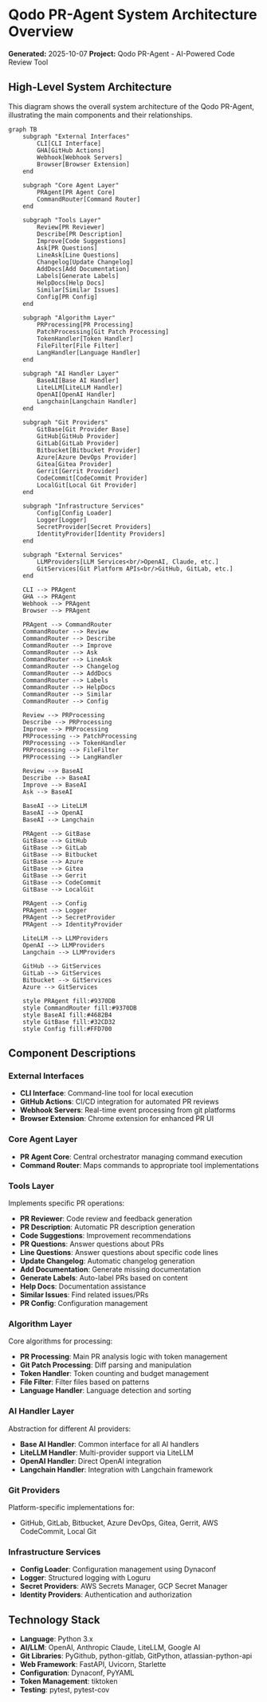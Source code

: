 # Qodo PR-Agent System Architecture Overview

**Generated:** 2025-10-07
**Project:** Qodo PR-Agent - AI-Powered Code Review Tool

## High-Level System Architecture

This diagram shows the overall system architecture of the Qodo PR-Agent, illustrating the main components and their relationships.

```mermaid
graph TB
    subgraph "External Interfaces"
        CLI[CLI Interface]
        GHA[GitHub Actions]
        Webhook[Webhook Servers]
        Browser[Browser Extension]
    end

    subgraph "Core Agent Layer"
        PRAgent[PR Agent Core]
        CommandRouter[Command Router]
    end

    subgraph "Tools Layer"
        Review[PR Reviewer]
        Describe[PR Description]
        Improve[Code Suggestions]
        Ask[PR Questions]
        LineAsk[Line Questions]
        Changelog[Update Changelog]
        AddDocs[Add Documentation]
        Labels[Generate Labels]
        HelpDocs[Help Docs]
        Similar[Similar Issues]
        Config[PR Config]
    end

    subgraph "Algorithm Layer"
        PRProcessing[PR Processing]
        PatchProcessing[Git Patch Processing]
        TokenHandler[Token Handler]
        FileFilter[File Filter]
        LangHandler[Language Handler]
    end

    subgraph "AI Handler Layer"
        BaseAI[Base AI Handler]
        LiteLLM[LiteLLM Handler]
        OpenAI[OpenAI Handler]
        Langchain[Langchain Handler]
    end

    subgraph "Git Providers"
        GitBase[Git Provider Base]
        GitHub[GitHub Provider]
        GitLab[GitLab Provider]
        Bitbucket[Bitbucket Provider]
        Azure[Azure DevOps Provider]
        Gitea[Gitea Provider]
        Gerrit[Gerrit Provider]
        CodeCommit[CodeCommit Provider]
        LocalGit[Local Git Provider]
    end

    subgraph "Infrastructure Services"
        Config[Config Loader]
        Logger[Logger]
        SecretProvider[Secret Providers]
        IdentityProvider[Identity Providers]
    end

    subgraph "External Services"
        LLMProviders[LLM Services<br/>OpenAI, Claude, etc.]
        GitServices[Git Platform APIs<br/>GitHub, GitLab, etc.]
    end

    CLI --> PRAgent
    GHA --> PRAgent
    Webhook --> PRAgent
    Browser --> PRAgent

    PRAgent --> CommandRouter
    CommandRouter --> Review
    CommandRouter --> Describe
    CommandRouter --> Improve
    CommandRouter --> Ask
    CommandRouter --> LineAsk
    CommandRouter --> Changelog
    CommandRouter --> AddDocs
    CommandRouter --> Labels
    CommandRouter --> HelpDocs
    CommandRouter --> Similar
    CommandRouter --> Config

    Review --> PRProcessing
    Describe --> PRProcessing
    Improve --> PRProcessing
    PRProcessing --> PatchProcessing
    PRProcessing --> TokenHandler
    PRProcessing --> FileFilter
    PRProcessing --> LangHandler

    Review --> BaseAI
    Describe --> BaseAI
    Improve --> BaseAI
    Ask --> BaseAI

    BaseAI --> LiteLLM
    BaseAI --> OpenAI
    BaseAI --> Langchain

    PRAgent --> GitBase
    GitBase --> GitHub
    GitBase --> GitLab
    GitBase --> Bitbucket
    GitBase --> Azure
    GitBase --> Gitea
    GitBase --> Gerrit
    GitBase --> CodeCommit
    GitBase --> LocalGit

    PRAgent --> Config
    PRAgent --> Logger
    PRAgent --> SecretProvider
    PRAgent --> IdentityProvider

    LiteLLM --> LLMProviders
    OpenAI --> LLMProviders
    Langchain --> LLMProviders

    GitHub --> GitServices
    GitLab --> GitServices
    Bitbucket --> GitServices
    Azure --> GitServices

    style PRAgent fill:#9370DB
    style CommandRouter fill:#9370DB
    style BaseAI fill:#4682B4
    style GitBase fill:#32CD32
    style Config fill:#FFD700
```

## Component Descriptions

### External Interfaces
- **CLI Interface**: Command-line tool for local execution
- **GitHub Actions**: CI/CD integration for automated PR reviews
- **Webhook Servers**: Real-time event processing from git platforms
- **Browser Extension**: Chrome extension for enhanced PR UI

### Core Agent Layer
- **PR Agent Core**: Central orchestrator managing command execution
- **Command Router**: Maps commands to appropriate tool implementations

### Tools Layer
Implements specific PR operations:
- **PR Reviewer**: Code review and feedback generation
- **PR Description**: Automatic PR description generation
- **Code Suggestions**: Improvement recommendations
- **PR Questions**: Answer questions about PRs
- **Line Questions**: Answer questions about specific code lines
- **Update Changelog**: Automatic changelog generation
- **Add Documentation**: Generate missing documentation
- **Generate Labels**: Auto-label PRs based on content
- **Help Docs**: Documentation assistance
- **Similar Issues**: Find related issues/PRs
- **PR Config**: Configuration management

### Algorithm Layer
Core algorithms for processing:
- **PR Processing**: Main PR analysis logic with token management
- **Git Patch Processing**: Diff parsing and manipulation
- **Token Handler**: Token counting and budget management
- **File Filter**: Filter files based on patterns
- **Language Handler**: Language detection and sorting

### AI Handler Layer
Abstraction for different AI providers:
- **Base AI Handler**: Common interface for all AI handlers
- **LiteLLM Handler**: Multi-provider support via LiteLLM
- **OpenAI Handler**: Direct OpenAI integration
- **Langchain Handler**: Integration with Langchain framework

### Git Providers
Platform-specific implementations for:
- GitHub, GitLab, Bitbucket, Azure DevOps, Gitea, Gerrit, AWS CodeCommit, Local Git

### Infrastructure Services
- **Config Loader**: Configuration management using Dynaconf
- **Logger**: Structured logging with Loguru
- **Secret Providers**: AWS Secrets Manager, GCP Secret Manager
- **Identity Providers**: Authentication and authorization

## Technology Stack

- **Language**: Python 3.x
- **AI/LLM**: OpenAI, Anthropic Claude, LiteLLM, Google AI
- **Git Libraries**: PyGithub, python-gitlab, GitPython, atlassian-python-api
- **Web Framework**: FastAPI, Uvicorn, Starlette
- **Configuration**: Dynaconf, PyYAML
- **Token Management**: tiktoken
- **Testing**: pytest, pytest-cov
